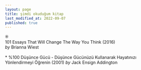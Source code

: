 ```yaml
---
layout: page  
title: şimdi okuduğum kitap  
last_modified_at: 2022-09-07
published: true  
---
```

 
⁜  
101 Essays That Will Change The Way You Think (2016)  
<i>by</i> Brianna Wiest  
<br />
*
%100 Düşünce Gücü - Düşünce Gücünüzü Kullanarak Hayatınızı Yönlendirmeyi Öğrenin (2001)
<i>by</i> Jack Ensign Addington
 
